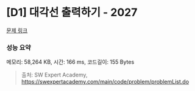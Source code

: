 # [D1] 대각선 출력하기 - 2027 

[문제 링크](https://swexpertacademy.com/main/code/problem/problemDetail.do?contestProbId=AV5QFuZ6As0DFAUq) 

### 성능 요약

메모리: 58,264 KB, 시간: 166 ms, 코드길이: 155 Bytes



> 출처: SW Expert Academy, https://swexpertacademy.com/main/code/problem/problemList.do